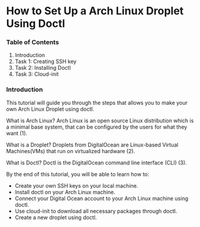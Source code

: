 # How to Set Up a Arch Linux Droplet Using Doctl

### Table of Contents

1. Introduction
2. Task 1: Creating SSH key
3. Task 2: Installing Doctl
4. Task 3: Cloud-init

### Introduction

This tutorial will guide you through the steps that allows you to make your own Arch Linux Droplet using doctl. 

What is Arch Linux?
Arch Linux is an open source Linux distribution which is a minimal base system, that can be configured by the users for what they want (1).

What is a Droplet?
Droplets from DigitalOcean are Linux-based Virtual Machines(VMs) that run on virtualized hardware (2).

What is Doctl?
Doctl is the DigitalOcean command line interface (CLI) (3).

By the end of this tutorial, you will be able to learn how to:
- Create your own SSH keys on your local machine.
- Install doctl on your Arch Linux machine.
- Connect your Digital Ocean account to your Arch Linux machine using doctl. 
- Use cloud-init to download all necessary packages through doctl.
- Create a new droplet using doctl.

